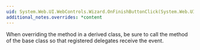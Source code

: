```yaml
---
uid: System.Web.UI.WebControls.Wizard.OnFinishButtonClick(System.Web.UI.WebControls.WizardNavigationEventArgs)
additional_notes.overrides: *content
---
```


<p>When overriding the <xref href="System.Web.UI.WebControls.Wizard.OnFinishButtonClick(System.Web.UI.WebControls.WizardNavigationEventArgs)"></xref> method in a derived class, be sure to call the <xref href="System.Web.UI.WebControls.Wizard.OnFinishButtonClick(System.Web.UI.WebControls.WizardNavigationEventArgs)"></xref> method of the base class so that registered delegates receive the event.</p>


